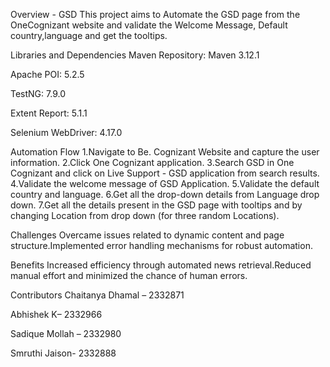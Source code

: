 Overview - GSD
This project aims to Automate the GSD page from the OneCognizant website and validate the Welcome Message, Default country,language and
get the tooltips.
 
Libraries and Dependencies
Maven Repository: Maven 3.12.1
 
Apache POI: 5.2.5
 
TestNG: 7.9.0
 
Extent Report: 5.1.1
 
Selenium WebDriver: 4.17.0
 

 
Automation Flow
1.Navigate to Be. Cognizant Website and capture the user information.
2.Click One Cognizant application.
3.Search GSD in One Cognizant and click on Live Support - GSD application from search results.
4.Validate the welcome message of GSD Application.
5.Validate the default country and language.
6.Get all the drop-down details from Language drop down.
7.Get all the details present in the GSD page with tooltips and by changing Location from drop down (for three random Locations).
 
Challenges
Overcame issues related to dynamic content and page structure.Implemented error handling mechanisms for robust automation.
 
Benefits
Increased efficiency through automated news retrieval.Reduced manual effort and minimized the chance of human errors.
 
Contributors
Chaitanya Dhamal – 2332871
 
Abhishek K– 2332966
 
Sadique Mollah – 2332980
 
Smruthi Jaison- 2332888